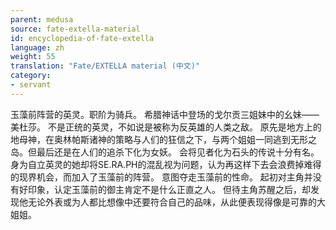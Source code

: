 ```yaml
---
parent: medusa
source: fate-extella-material
id: encyclopedia-of-fate-extella
language: zh
weight: 55
translation: "Fate/EXTELLA material (中文)"
category:
- servant
---
```


玉藻前阵营的英灵。职阶为骑兵。
希腊神话中登场的戈尔贡三姐妹中的幺妹——美杜莎。
不是正统的英灵，不如说是被称为反英雄的人类之敌。
原先是地方上的地母神，在奥林帕斯诸神的策略与人们的狂信之下，与两个姐姐一同逃到无形之岛。但最后还是在人们的追杀下化为女妖。
会将见者化为石头的传说十分有名。
身为自立英灵的她却将SE.RA.PH的混乱视为问题，认为再这样下去会浪费掉难得的现界机会，而加入了玉藻前的阵营。
意图夺走玉藻前的性命。
起初对主角并没有好印象，认定玉藻前的御主肯定不是什么正直之人。
但待主角苏醒之后，却发现他无论外表或为人都比想像中还要符合自己的品味，从此便表现得像是可靠的大姐姐。
